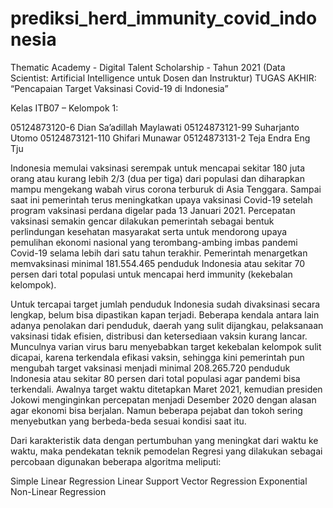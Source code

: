 # prediksi_herd_immunity_covid_indonesia

Thematic Academy - Digital Talent Scholarship - Tahun 2021
(Data Scientist: Artificial Intelligence untuk Dosen dan Instruktur)
TUGAS AKHIR: “Pencapaian Target Vaksinasi Covid-19 di Indonesia”

Kelas ITB07 – Kelompok 1:

05124873120-6 Dian Sa’adillah Maylawati
05124873121-99 Suharjanto Utomo
05124873121-110 Ghifari Munawar
05124873131-2 Teja Endra Eng Tju

Indonesia memulai vaksinasi serempak untuk mencapai sekitar 180 juta orang atau kurang lebih 2/3 (dua per tiga) dari populasi dan diharapkan mampu mengekang wabah virus corona terburuk di Asia Tenggara. Sampai saat ini pemerintah terus meningkatkan upaya vaksinasi Covid-19 setelah program vaksinasi perdana digelar pada 13 Januari 2021. Percepatan vaksinasi semakin gencar dilakukan pemerintah sebagai bentuk perlindungan kesehatan masyarakat serta untuk mendorong upaya pemulihan ekonomi nasional yang terombang-ambing imbas pandemi Covid-19 selama lebih dari satu tahun terakhir. Pemerintah menargetkan memvaksinasi minimal 181.554.465 penduduk Indonesia atau sekitar 70 persen dari total populasi untuk mencapai herd immunity (kekebalan kelompok).

Untuk tercapai target jumlah penduduk Indonesia sudah divaksinasi secara lengkap, belum bisa dipastikan kapan terjadi. Beberapa kendala antara lain adanya penolakan dari penduduk, daerah yang sulit dijangkau, pelaksanaan vaksinasi tidak efisien, distribusi dan ketersediaan vaksin kurang lancar. Munculnya varian virus baru menyebabkan target kekebalan kelompok sulit dicapai, karena terkendala efikasi vaksin, sehingga kini pemerintah pun mengubah target vaksinasi menjadi minimal 208.265.720 penduduk Indonesia atau sekitar 80 persen dari total populasi agar pandemi bisa terkendali. Awalnya target waktu ditetapkan Maret 2021, kemudian presiden Jokowi menginginkan percepatan menjadi Desember 2020 dengan alasan agar ekonomi bisa berjalan. Namun beberapa pejabat dan tokoh sering menyebutkan yang berbeda-beda sesuai kondisi saat itu.

Dari karakteristik data dengan pertumbuhan yang meningkat dari waktu ke waktu, maka pendekatan teknik pemodelan Regresi yang dilakukan sebagai percobaan digunakan beberapa algoritma meliputi:

Simple Linear Regression
Linear Support Vector Regression
Exponential Non-Linear Regression
